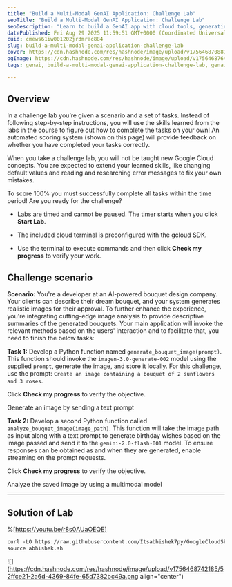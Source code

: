 ```yaml
---
title: "Build a Multi-Modal GenAI Application: Challenge Lab"
seoTitle: "Build a Multi-Modal GenAI Application: Challenge Lab"
seoDescription: "Learn to build a GenAI app with cloud tools, generating and analyzing bouquet images in this challenge lab. Apply your coding skills now!"
datePublished: Fri Aug 29 2025 11:59:51 GMT+0000 (Coordinated Universal Time)
cuid: cmews61iw001202jr3mrac884
slug: build-a-multi-modal-genai-application-challenge-lab
cover: https://cdn.hashnode.com/res/hashnode/image/upload/v1756468708814/dc729852-b8e1-4b78-9ea1-a3a5cd458fda.png
ogImage: https://cdn.hashnode.com/res/hashnode/image/upload/v1756468764758/0e1e6f6f-d172-48e3-aa16-c7a3295544c9.png
tags: genai, build-a-multi-modal-genai-application-challenge-lab, genai-application

---
```


## Overview

In a challenge lab you’re given a scenario and a set of tasks. Instead of following step-by-step instructions, you will use the skills learned from the labs in the course to figure out how to complete the tasks on your own! An automated scoring system (shown on this page) will provide feedback on whether you have completed your tasks correctly.

When you take a challenge lab, you will not be taught new Google Cloud concepts. You are expected to extend your learned skills, like changing default values and reading and researching error messages to fix your own mistakes.

To score 100% you must successfully complete all tasks within the time period! Are you ready for the challenge?

* Labs are timed and cannot be paused. The timer starts when you click **Start Lab**.
    
* The included cloud terminal is preconfigured with the gcloud SDK.
    
* Use the terminal to execute commands and then click **Check my progress** to verify your work.
    

## Challenge scenario

**Scenario:** You're a developer at an AI-powered bouquet design company. Your clients can describe their dream bouquet, and your system generates realistic images for their approval. To further enhance the experience, you're integrating cutting-edge image analysis to provide descriptive summaries of the generated bouquets. Your main application will invoke the relevant methods based on the users' interaction and to facilitate that, you need to finish the below tasks:

**Task 1:** Develop a Python function named `generate_bouquet_image(prompt)`. This function should invoke the `imagen-3.0-generate-002` model using the supplied `prompt`, generate the image, and store it locally. For this challenge, use the prompt: `Create an image containing a bouquet of 2 sunflowers and 3 roses`.

Click **Check my progress** to verify the objective.

Generate an image by sending a text prompt

**Task 2:** Develop a second Python function called `analyze_bouquet_image(image_path)`. This function will take the image path as input along with a text prompt to generate birthday wishes based on the image passed and send it to the `gemini-2.0-flash-001` model. To ensure responses can be obtained as and when they are generated, enable streaming on the prompt requests.

Click **Check my progress** to verify the objective.

Analyze the saved image by using a multimodal model

---

## Solution of Lab

%[https://youtu.be/r8s0AUaOEQE] 

```apache
curl -LO https://raw.githubusercontent.com/Itsabhishek7py/GoogleCloudSkillsboost/refs/heads/main/Build%20a%20Multi-Modal%20GenAI%20Application%3A%20Challenge%20Lab/abhishek.sh
source abhishek.sh
```

![](https://cdn.hashnode.com/res/hashnode/image/upload/v1756468742185/52ffce21-2a6d-4369-84fe-65d7382bc49a.png align="center")